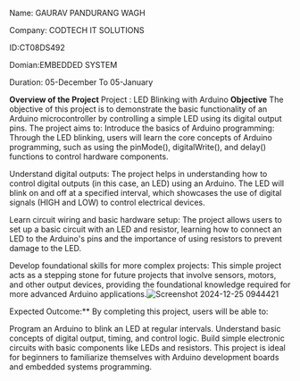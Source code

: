 Name: GAURAV PANDURANG WAGH

Company: CODTECH IT SOLUTIONS


ID:CT08DS492

Domian:EMBEDDED SYSTEM

Duration: 05-December To 05-January

**Overview of the Project**
Project : LED Blinking with Arduino
**Objective**
The objective of this project is to demonstrate the basic functionality of an Arduino microcontroller by controlling a simple LED using its digital output pins. The project aims to:
Introduce the basics of Arduino programming: Through the LED blinking, users will learn the core concepts of Arduino programming, such as using the pinMode(), digitalWrite(), and delay() functions to control hardware components.

Understand digital outputs: The project helps in understanding how to control digital outputs (in this case, an LED) using an Arduino. The LED will blink on and off at a specified interval, which showcases the use of digital signals (HIGH and LOW) to control electrical devices.

Learn circuit wiring and basic hardware setup: The project allows users to set up a basic circuit with an LED and resistor, learning how to connect an LED to the Arduino's pins and the importance of using resistors to prevent damage to the LED.

Develop foundational skills for more complex projects: This simple project acts as a stepping stone for future projects that involve sensors, motors, and other output devices, providing the foundational knowledge required for more advanced Arduino applications.![Screenshot 2024-12-25 0944421](https://github.com/user-attachments/assets/4a4fe9a0-1658-4d46-8e23-ece673a226dd)

Expected Outcome:**
By completing this project, users will be able to:

Program an Arduino to blink an LED at regular intervals.
Understand basic concepts of digital output, timing, and control logic.
Build simple electronic circuits with basic components like LEDs and resistors.
This project is ideal for beginners to familiarize themselves with Arduino development boards and embedded systems programming.
